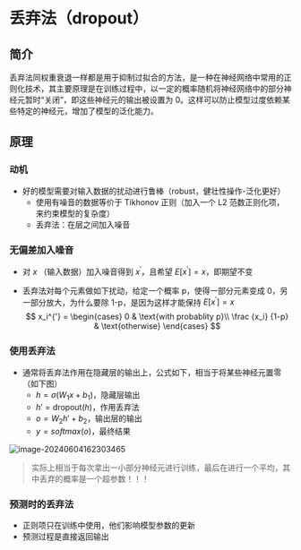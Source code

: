 # 丢弃法（dropout）

## 简介

丢弃法同权重衰退一样都是用于抑制过拟合的方法，是一种在神经网络中常用的正则化技术，其主要原理是在训练过程中，以一定的概率随机将神经网络中的部分神经元暂时“关闭”，即这些神经元的输出被设置为 0。这样可以防止模型过度依赖某些特定的神经元，增加了模型的泛化能力。

## 原理

### 动机

- 好的模型需要对输入数据的扰动进行鲁棒（robust，健壮性操作-泛化更好）
  - 使用有噪音的数据等价于 Tikhonov 正则（加入一个 L2 范数正则化项，来约束模型的复杂度）
  - 丢弃法：在层之间加入噪音

### 无偏差加入噪音

- 对 $x$ （输入数据）加入噪音得到 $x^{'}$，且希望 $E[x^{'}] = x$，即期望不变

- 丢弃法对每个元素做如下扰动，给定一个概率 p，使得一部分元素变成 0，另一部分放大，为什么要除 1-p，是因为这样才能保持 $E[x^{'}] = x$
  $$
  x_i^{'} = \begin{cases}
    0 & \text{with probablity p}\\
    \frac {x_i} {1-p} & \text{otherwise}
  \end{cases}
  $$

### 使用丢弃法

- 通常将丢弃法作用在隐藏层的输出上，公式如下，相当于将某些神经元置零（如下图）
  - $h = \sigma(W_1x + b_1)$，隐藏层输出
  - ${h}' = \text{dropout}(h)$，作用丢弃法
  - $o = W_2{h}' + b_2$，输出层的输出
  - $y = softmax(o)$，最终结果

![image-20240604162303465](https://s2.loli.net/2024/06/04/eWjSAZToPhUq2VN.png)

> 实际上相当于每次拿出一小部分神经元进行训练，最后在进行一个平均，其中丢弃的概率是一个超参数！！！

### 预测时的丢弃法

- 正则项只在训练中使用，他们影响模型参数的更新
- 预测过程是直接返回输出